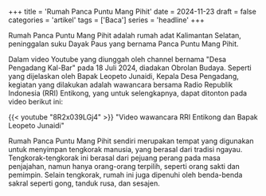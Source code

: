 +++
title = 'Rumah Panca Puntu Mang Pihit'
date = 2024-11-23
draft = false
categories = 'artikel'
tags = ['Baca']
series = 'headline'
+++

Rumah Panca Puntu Mang Pihit adalah rumah adat Kalimantan Selatan, peninggalan suku Dayak Paus yang bernama Panca Puntu Mang Pihit.

<!--more-->

Dalam video Youtube yang diunggah oleh channel bernama "Desa Pengadang Kal-Bar" pada 18 Juli 2024, diadakan Obrolan Budaya. Seperti yang dijelaskan oleh Bapak Leopeto Junaidi, Kepala Desa Pengadang, kegiatan yang dilakukan adalah wawancara bersama Radio Republik Indonesia (RRI) Entikong, yang untuk selengkapnya, dapat ditonton pada video berikut ini:

{{< youtube "8R2x039LGj4" >}} "Video wawancara RRI Entikong dan Bapak Leopeto Junaidi"

Rumah Panca Puntu Mang Pihit sendiri merupakan tempat yang digunakan untuk menyimpan tengkorak manusia, yang berasal dari tradisi ngayau. Tengkorak-tengkorak ini berasal dari pejuang perang pada masa penjajahan, namun hanya orang-orang terpilih, seperti orang sakti dan pemimpin. Selain tengkorak, rumah ini juga dipenuhi oleh benda-benda sakral seperti gong, tanduk rusa, dan sesajen.